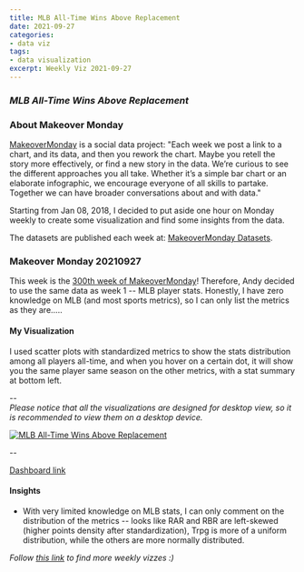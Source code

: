 ```yaml
---
title: MLB All-Time Wins Above Replacement
date: 2021-09-27
categories:
- data viz
tags:
- data visualization
excerpt: Weekly Viz 2021-09-27
---
```


### *MLB All-Time Wins Above Replacement*


### About Makeover Monday

[MakeoverMonday](http://www.makeovermonday.co.uk/) is a social data project:
"Each week we post a link to a chart, and its data, and then you rework the chart.
Maybe you retell the story more effectively, or find a new story in the data.
We’re curious to see the different approaches you all take. Whether it’s a simple bar chart or an elaborate infographic, we encourage everyone of all skills to partake.
Together we can have broader conversations about and with data."

Starting from Jan 08, 2018, I decided to put aside one hour on Monday weekly to create some visualization and find some insights from the data.

The datasets are published each week at: [MakeoverMonday Datasets](http://www.makeovermonday.co.uk/data/).

### Makeover Monday 20210927

This week is the [300th week of MakeoverMonday](https://twitter.com/vizwizbi?lang=en)! Therefore, Andy decided to use the same data as week 1 -- MLB player stats. Honestly, I have zero knowledge on MLB (and most sports metrics), so I can only list the metrics as they are.....

#### My Visualization

I used scatter plots with standardized metrics to show the stats distribution among all players all-time, and when you hover on a certain dot, it will show you the same player same season on the other metrics, with a stat summary at bottom left.  

--  
*Please notice that all the visualizations are designed for desktop view, so it is recommended to view them on a desktop device.*  

<div class='tableauPlaceholder' id='viz1632803334522' style='position: relative'>
  <noscript><a href='#'>
    <img alt='MLB All-Time Wins Above Replacement ' src='https:&#47;&#47;public.tableau.com&#47;static&#47;images&#47;Ma&#47;MakeOverMonday20210927MLBAll-TimeWinsAboveReplacement&#47;MLBAll-TimeWinsAboveReplacement&#47;1_rss.png' style='border: none' />
    </a></noscript>
  <object class='tableauViz'  style='display:none;'>
    <param name='host_url' value='https%3A%2F%2Fpublic.tableau.com%2F' />
    <param name='embed_code_version' value='3' />
    <param name='site_root' value='' />
    <param name='name' value='MakeOverMonday20210927MLBAll-TimeWinsAboveReplacement&#47;MLBAll-TimeWinsAboveReplacement' />
    <param name='tabs' value='no' />
    <param name='toolbar' value='yes' />
    <param name='static_image' value='https:&#47;&#47;public.tableau.com&#47;static&#47;images&#47;Ma&#47;MakeOverMonday20210927MLBAll-TimeWinsAboveReplacement&#47;MLBAll-TimeWinsAboveReplacement&#47;1.png' />
    <param name='animate_transition' value='yes' />
    <param name='display_static_image' value='yes' />
    <param name='display_spinner' value='yes' />
    <param name='display_overlay' value='yes' />
    <param name='display_count' value='yes' />
    <param name='language' value='en-US' />
  </object></div>            
  <script type='text/javascript'>          
  var divElement = document.getElementById('viz1632803334522');    
  var vizElement = divElement.getElementsByTagName('object')[0];            
  if ( divElement.offsetWidth > 800 ) { vizElement.style.width='800px';vizElement.style.height='627px';} else if ( divElement.offsetWidth > 500 ) { vizElement.style.width='800px';vizElement.style.height='627px';} else { vizElement.style.width='100%';vizElement.style.height='727px';}      
  var scriptElement = document.createElement('script');         
  scriptElement.src = 'https://public.tableau.com/javascripts/api/viz_v1.js';          
  vizElement.parentNode.insertBefore(scriptElement, vizElement);       
</script>
  
--  

[Dashboard link](https://public.tableau.com/views/MakeOverMonday20210927MLBAll-TimeWinsAboveReplacement/MLBAll-TimeWinsAboveReplacement?:language=en-US&:display_count=n&:origin=viz_share_link)
  
#### Insights
* With very limited knowledge on MLB stats, I can only comment on the distribution of the metrics -- looks like RAR and RBR are left-skewed (higher points density after standardization), Trpg is more of a uniform distribution, while the others are more normally distributed.  
  

*Follow [this link](https://yudong-94.github.io/personal-website/project/WeeklyViz2021/) to find more weekly vizzes :)*